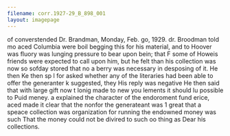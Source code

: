 ```yaml
---
filename: corr.1927-29_B_898_001
layout: imagepage
---
```


of converstended Dr. Brandman,
Monday, Feb. go, 1929.
dr. Broodman told mo aced
Columbia were boil begging this for his
material, and to Hoover was fluory was
lunging pressure to bear upon bein; that
F some of Howeis friends were expected to call
upon him, but he felt than his collection
was now so sofday stored that no a berry was
necessary in desposing of it. He then
Ke then sp
l for asked whether any of the literaries had
been able to offer the generanter k suggested,
they His reply was negative
He then said that with large gift now
t
lonig made to new you lements it should
lu possible to Puid meney. a explained the
character of the endoroment fund erice, aced
made it clear that the nonfor the generateant
was 1 great that a speace collection was
organization for running the endowned money
was such That the money could not be
divired to such oo thing as Dear his collections.

